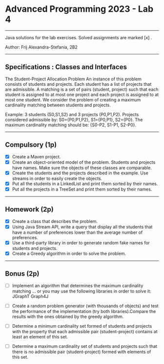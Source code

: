 # Advanced Programming 2023 - Lab 4
___________________________
Java solutions for the lab exercises. Solved assignments are marked [x] .

Author: Frij Alexandra-Stefania, 2B2
_____________________________

## Specifications : Classes and Interfaces

The Student-Project Allocation Problem
An instance of this problem consists of students and projects. Each student has a list of projects that are admissible.
A matching is a set of pairs (student, project) such that each student is assigned to at most one project and each project is assigned to at most one student. We consider the problem of creating a maximum cardinality matching between students and projects.

Example: 3 students (S0,S1,S2) and 3 projects (P0,P1,P2).
Projects considered admissible by: S0={P0,P1,P2}, S1={P0,P1}, S2={P0}.
The maximum cardinality matching should be: {S0-P2, S1-P1, S2-P0}.

-------------------------------

## Compulsory (1p)

- [x] Create a Maven project.
- [x] Create an object-oriented model of the problem. Students and projects have names. Make sure the objects of these classes are comparable.
- [x] Create the students and the projects described in the example. Use streams in order to easily create the objects.
- [x] Put all the students in a LinkedList and print them sorted by their names.
- [x] Put all the projects in a TreeSet and print them sorted by their names.

------------------------------------

## Homework (2p)

- [x] Create a class that describes the problem.
- [x] Using Java Stream API, write a query that display all the students that have a number of preferences lower than the average number of preferences.
- [x] Use a third-party library in order to generate random fake names for students and projects.
- [x] Create a Greedy algorithm in order to solve the problem.

------------------------------------

## Bonus (2p)

- [ ] Implement an algorithm that determines the maximum cardinality matching
  ... or you may use the following libraries in order to solve it:
  JGraphT
  Graph4J
- [ ] Create a random problem generator (with thousands of objects) and test the performance of the implementation (try both libraries).Compare the results with the ones obtained by the greedy algorithm.
- [ ] Determine a minimum cardinality set formed of students and projects with the property that each admissible pair (student-project) contains at least an element of this set.
- [ ] Determine a maximum cardinality set of students and projects such that there is no admissible pair (student-project) formed with elements of this set.


